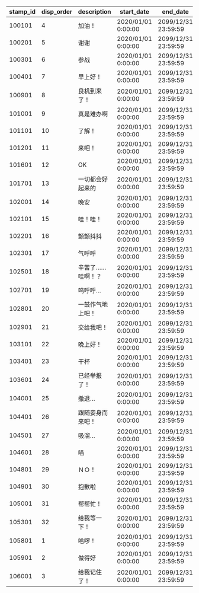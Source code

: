 |stamp_id|disp_order|description|start_date|end_date|
| --- | --- | --- | --- | --- |
|100101|4|加油！|2020/01/01 0:00:00|2099/12/31 23:59:59|
|100201|5|谢谢|2020/01/01 0:00:00|2099/12/31 23:59:59|
|100301|6|参战|2020/01/01 0:00:00|2099/12/31 23:59:59|
|100401|7|早上好！|2020/01/01 0:00:00|2099/12/31 23:59:59|
|100901|8|良机到来了！|2020/01/01 0:00:00|2099/12/31 23:59:59|
|101001|9|真是难办啊|2020/01/01 0:00:00|2099/12/31 23:59:59|
|101101|10|了解！|2020/01/01 0:00:00|2099/12/31 23:59:59|
|101201|11|来吧！|2020/01/01 0:00:00|2099/12/31 23:59:59|
|101601|12|OK|2020/01/01 0:00:00|2099/12/31 23:59:59|
|101701|13|一切都会好起来的|2020/01/01 0:00:00|2099/12/31 23:59:59|
|102001|14|晚安|2020/01/01 0:00:00|2099/12/31 23:59:59|
|102101|15|哇！哇！|2020/01/01 0:00:00|2099/12/31 23:59:59|
|102201|16|颤颤抖抖|2020/01/01 0:00:00|2099/12/31 23:59:59|
|102301|17|气呼呼|2020/01/01 0:00:00|2099/12/31 23:59:59|
|102501|18|辛苦了……哇啊！？|2020/01/01 0:00:00|2099/12/31 23:59:59|
|102701|19|呜呼呼…|2020/01/01 0:00:00|2099/12/31 23:59:59|
|102801|20|一鼓作气地上吧！|2020/01/01 0:00:00|2099/12/31 23:59:59|
|102901|21|交给我吧！|2020/01/01 0:00:00|2099/12/31 23:59:59|
|103101|22|晚上好！|2020/01/01 0:00:00|2099/12/31 23:59:59|
|103401|23|干杯|2020/01/01 0:00:00|2099/12/31 23:59:59|
|103601|24|已经举报了！|2020/01/01 0:00:00|2099/12/31 23:59:59|
|104001|25|撤退…|2020/01/01 0:00:00|2099/12/31 23:59:59|
|104401|26|跟随妾身而来吧！|2020/01/01 0:00:00|2099/12/31 23:59:59|
|104501|27|吸溜…|2020/01/01 0:00:00|2099/12/31 23:59:59|
|104601|28|喵|2020/01/01 0:00:00|2099/12/31 23:59:59|
|104801|29|ＮＯ！|2020/01/01 0:00:00|2099/12/31 23:59:59|
|104901|30|抱歉啦|2020/01/01 0:00:00|2099/12/31 23:59:59|
|105001|31|帮帮忙！|2020/01/01 0:00:00|2099/12/31 23:59:59|
|105301|32|给我等一下！|2020/01/01 0:00:00|2099/12/31 23:59:59|
|105801|1|哈啰！|2020/01/01 0:00:00|2099/12/31 23:59:59|
|105901|2|做得好|2020/01/01 0:00:00|2099/12/31 23:59:59|
|106001|3|给我记住了！|2020/01/01 0:00:00|2099/12/31 23:59:59|